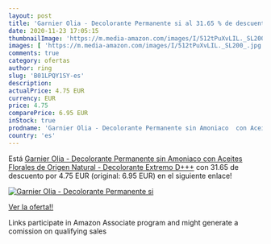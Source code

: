 ```yaml
---
layout: post
title: 'Garnier Olia - Decolorante Permanente si al 31.65 % de descuento'
date: 2020-11-23 17:05:15
thumbnailImage: 'https://m.media-amazon.com/images/I/512tPuXvLIL._SL200_.jpg'
images: [ 'https://m.media-amazon.com/images/I/512tPuXvLIL._SL200_.jpg' ]
comments: true
category: ofertas
author: ring
slug: 'B01LPQY1SY-es'
description:
actualPrice: 4.75 EUR
currency: EUR
price: 4.75
comparePrice: 6.95 EUR
inStock: true
prodname: 'Garnier Olia - Decolorante Permanente sin Amoniaco  con Aceites Florales de Origen Natural - Decolorante Extremo D+++'
country: 'es'
---
```


Está [Garnier Olia - Decolorante Permanente sin Amoniaco  con Aceites Florales de Origen Natural - Decolorante Extremo D+++](https://www.amazon.es/dp/B01LPQY1SY/?tag=tolees-21) con 31.65 de descuento por 4.75 EUR (original: 6.95 EUR) en el siguiente enlace!

[![Garnier Olia - Decolorante Permanente si](https://m.media-amazon.com/images/I/512tPuXvLIL._SL200_.jpg)](https://www.amazon.es/dp/B01LPQY1SY/?tag=tolees-21)

[Ver la oferta!!](https://www.amazon.es/dp/B01LPQY1SY/?tag=tolees-21)

Links participate in Amazon Associate program and might generate a comission on qualifying sales



